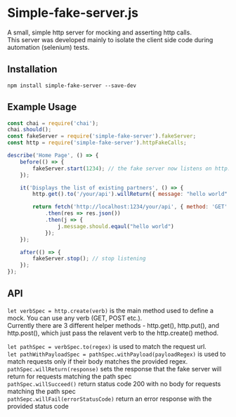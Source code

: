 # Simple-fake-server.js
A small, simple http server for mocking and asserting http calls.  
This server was developed mainly to isolate the client side code during automation (selenium) tests.  

## Installation
`npm install simple-fake-server --save-dev`

## Example Usage
```javascript
const chai = require('chai');
chai.should();
const fakeServer = require('simple-fake-server').fakeServer;
const http = require('simple-fake-server').httpFakeCalls;

describe('Home Page', () => {
    before(() => {
        fakeServer.start(1234); // the fake server now listens on http://localhost:1234
    });

    it('Displays the list of existing partners', () => {
        http.get().to('/your/api').willReturn({ message: "hello world" });

        return fetch('http://localhost:1234/your/api', { method: 'GET' })
            .then(res => res.json())
            .then(j => {
                j.message.should.eqaul("hello world")
            });
    });

    after(() => {
        fakeServer.stop(); // stop listening
    });
});
```
## API
`let verbSpec = http.create(verb)` is the main method used to define a mock. You can use any verb (GET, POST etc.).  
Currently there are 3 different helper methods - http.get(), http.put(), and http.post(), which just pass the relavent verb to the http.create() method.  

`let pathSpec = verbSpec.to(regex)` is used to match the request url.  
`let pathWithPayloadSpec = pathSpec.withPayload(payloadRegex)` is used to match requests only if their body matches the provided regex.
`pathSpec.willReturn(response)` sets the response that the fake server will return for requests matching the path spec  
`pathSpec.willSucceed()` return status code 200 with no body for requests matching the path spec  
`pathSepc.willFail(errorStatusCode)` return an error response with the provided status code



